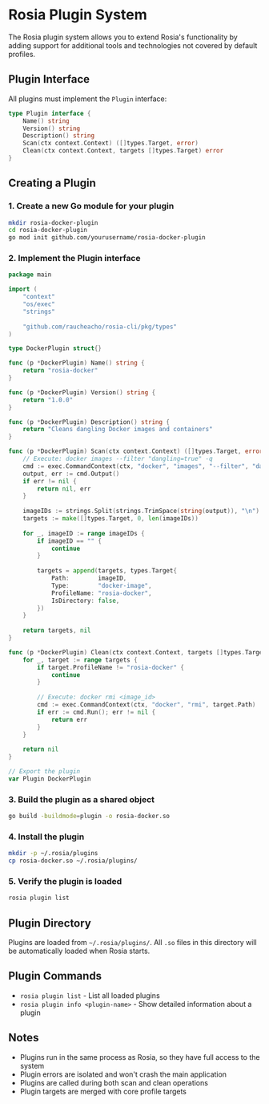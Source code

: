 # Rosia Plugin System

The Rosia plugin system allows you to extend Rosia's functionality by adding support for additional tools and technologies not covered by default profiles.

## Plugin Interface

All plugins must implement the `Plugin` interface:

```go
type Plugin interface {
    Name() string
    Version() string
    Description() string
    Scan(ctx context.Context) ([]types.Target, error)
    Clean(ctx context.Context, targets []types.Target) error
}
```

## Creating a Plugin

### 1. Create a new Go module for your plugin

```bash
mkdir rosia-docker-plugin
cd rosia-docker-plugin
go mod init github.com/yourusername/rosia-docker-plugin
```

### 2. Implement the Plugin interface

```go
package main

import (
    "context"
    "os/exec"
    "strings"
    
    "github.com/raucheacho/rosia-cli/pkg/types"
)

type DockerPlugin struct{}

func (p *DockerPlugin) Name() string {
    return "rosia-docker"
}

func (p *DockerPlugin) Version() string {
    return "1.0.0"
}

func (p *DockerPlugin) Description() string {
    return "Cleans dangling Docker images and containers"
}

func (p *DockerPlugin) Scan(ctx context.Context) ([]types.Target, error) {
    // Execute: docker images --filter "dangling=true" -q
    cmd := exec.CommandContext(ctx, "docker", "images", "--filter", "dangling=true", "-q")
    output, err := cmd.Output()
    if err != nil {
        return nil, err
    }
    
    imageIDs := strings.Split(strings.TrimSpace(string(output)), "\n")
    targets := make([]types.Target, 0, len(imageIDs))
    
    for _, imageID := range imageIDs {
        if imageID == "" {
            continue
        }
        
        targets = append(targets, types.Target{
            Path:        imageID,
            Type:        "docker-image",
            ProfileName: "rosia-docker",
            IsDirectory: false,
        })
    }
    
    return targets, nil
}

func (p *DockerPlugin) Clean(ctx context.Context, targets []types.Target) error {
    for _, target := range targets {
        if target.ProfileName != "rosia-docker" {
            continue
        }
        
        // Execute: docker rmi <image_id>
        cmd := exec.CommandContext(ctx, "docker", "rmi", target.Path)
        if err := cmd.Run(); err != nil {
            return err
        }
    }
    
    return nil
}

// Export the plugin
var Plugin DockerPlugin
```

### 3. Build the plugin as a shared object

```bash
go build -buildmode=plugin -o rosia-docker.so
```

### 4. Install the plugin

```bash
mkdir -p ~/.rosia/plugins
cp rosia-docker.so ~/.rosia/plugins/
```

### 5. Verify the plugin is loaded

```bash
rosia plugin list
```

## Plugin Directory

Plugins are loaded from `~/.rosia/plugins/`. All `.so` files in this directory will be automatically loaded when Rosia starts.

## Plugin Commands

- `rosia plugin list` - List all loaded plugins
- `rosia plugin info <plugin-name>` - Show detailed information about a plugin

## Notes

- Plugins run in the same process as Rosia, so they have full access to the system
- Plugin errors are isolated and won't crash the main application
- Plugins are called during both scan and clean operations
- Plugin targets are merged with core profile targets
